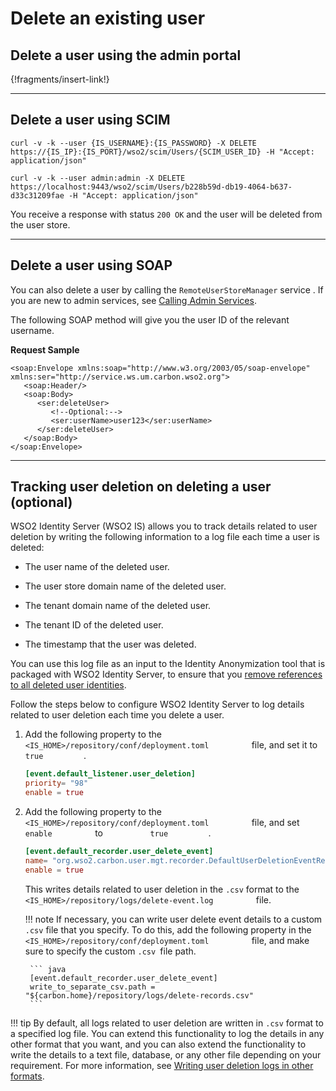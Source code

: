 # Delete an existing user 

## Delete a user using the admin portal 

{!fragments/insert-link!}

---

## Delete a user using SCIM 

```curl tab="Request"
curl -v -k --user {IS_USERNAME}:{IS_PASSWORD} -X DELETE https://{IS_IP}:{IS_PORT}/wso2/scim/Users/{SCIM_USER_ID} -H "Accept: application/json"
```

```curl tab="Sample Request"
curl -v -k --user admin:admin -X DELETE https://localhost:9443/wso2/scim/Users/b228b59d-db19-4064-b637-d33c31209fae -H "Accept: application/json"
```

You receive a response with status `200 OK` and the user will be deleted from the user store.

---

## Delete a user using SOAP 

You can also delete a user by calling the `RemoteUserStoreManager` service . If you are new to admin services, see [Calling Admin Services](insert-link).

The following SOAP method will give you the user ID of the relevant username. 

**Request Sample**

```
<soap:Envelope xmlns:soap="http://www.w3.org/2003/05/soap-envelope" xmlns:ser="http://service.ws.um.carbon.wso2.org">
   <soap:Header/>
   <soap:Body>
      <ser:deleteUser>
         <!--Optional:-->
         <ser:userName>user123</ser:userName>
      </ser:deleteUser>
   </soap:Body>
</soap:Envelope>
```

---

## Tracking user deletion on deleting a user (optional)

WSO2 Identity Server (WSO2 IS) allows you to track details related to
user deletion by writing the following information to a log file each
time a user is deleted:

-   The user name of the deleted user.
-   The user store domain name of the deleted user.

-   The tenant domain name of the deleted user.
-   The tenant ID of the deleted user.
-   The timestamp that the user was deleted.

You can use this log file as an input to the Identity Anonymization tool
that is packaged with WSO2 Identity Server, to ensure that you [remove references to all deleted user identities](insert-link).

Follow the steps below to configure WSO2 Identity Server to log details
related to user deletion each time you delete a user.

1.  Add the following property to the 
    `           <IS_HOME>/repository/conf/deployment.toml          `
    file, and set it to
    `           true          `.

    ``` toml
    [event.default_listener.user_deletion]
    priority= "98"
    enable = true 
    ```

2.  Add the following property to the
    `           <IS_HOME>/repository/conf/deployment.toml          `
    file, and set `           enable          ` to
    `           true          `.

    ``` toml
    [event.default_recorder.user_delete_event]
    name= "org.wso2.carbon.user.mgt.recorder.DefaultUserDeletionEventRecorder"
    enable = true
    ```

    This writes details related to user deletion in the `.csv` format to
    the
    `           <IS_HOME>/repository/logs/delete-event.log          `
    file.

    !!! note
         If necessary, you can write user delete event details to a custom `.csv`
         file that you specify. To do this, add the following property in
          the `<IS_HOME>/repository/conf/deployment.toml         `
         file, and make sure to specify the custom `.csv `file path.

         ``` java
         [event.default_recorder.user_delete_event]
         write_to_separate_csv.path = "${carbon.home}/repository/logs/delete-records.csv"
         ```

!!! tip
    By default, all logs related to user deletion are written in `.csv` format
    to a specified log file. You can extend this functionality to log the
    details in any other format that you want, and you can also extend the
    functionality to write the details to a text file, database, or any
    other file depending on your requirement. For more information, see [Writing user deletion logs in other formats](insert-link).